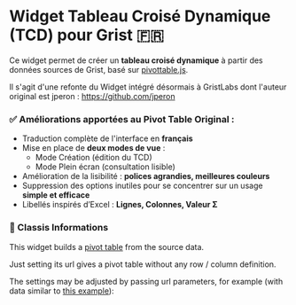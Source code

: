 # Widget Tableau Croisé Dynamique (TCD) pour Grist 🇫🇷

Ce widget permet de créer un **tableau croisé dynamique** à partir des données sources de Grist, basé sur [pivottable.js](https://pivottable.js.org/examples/).

Il s'agit d'une refonte du Widget intégré désormais à GristLabs dont l'auteur original est jperon : https://github.com/jperon

### ✅ Améliorations apportées au Pivot Table Original :

- Traduction complète de l'interface en **français**
- Mise en place de **deux modes de vue** :
  - Mode Création (édition du TCD)
  - Mode Plein écran (consultation lisible)
- Amélioration de la lisibilité : **polices agrandies, meilleures couleurs**
- Suppression des options inutiles pour se concentrer sur un usage **simple et efficace**
- Libellés inspirés d’Excel : **Lignes, Colonnes, Valeur Σ**

### 🔧 Classis Informations
This widget builds a [pivot table](https://pivottable.js.org/examples/) from the source data.

Just setting its url gives a pivot table without any row / column definition.

The settings may be adjusted by passing url parameters, for example (with data similar to [this example](https://pivottable.js.org/examples/mps_agg.html)):
